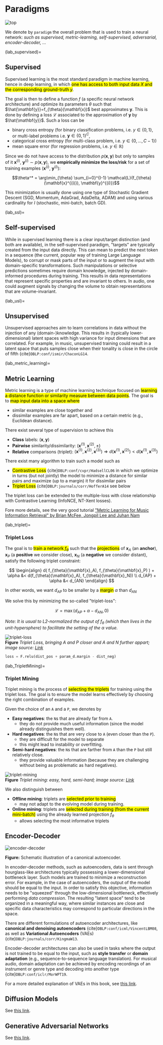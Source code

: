 # Paradigms

![top](/images/top.png)

We denote by `paradigm` the overall problem that is used to train a neural network: *such as supervised, metric-learning, self-supervised, adversarial, encoder-decoder, ...*




(lab_supervised)=
## Supervised

Supervised learning is the most standard paradigm in machine learning, hence in deep learning, in which <mark>one has access to both input data $X$ and the corresponding ground-truth $y$</mark>.

The goal is then to define a function $f$ (a specific neural network architecture) and optimize its parameters $\theta$ such that $\hat{\mathbf{y}}=f_{\theta}(\mathbf{x})$ best approximates $\mathbf{y}$.
This is done by defining a loss $\mathcal{L}$ associated to the approximation of $\mathbf{y}$ by $\hat{\mathbf{y}}$.
Such a loss can be
- binary cross entropy (for binary classification problems, i.e. $y \in \{0,1\}$, or multi-label problems i.e. $\mathbf{y} \in \{0,1\}^C$,
- categorical cross entropy (for multi-class problem, i.e. $y \in \{0,\ldots, C-1\}$)
- mean square error (for regression problems, i.e. $y \in \mathbb{R}$)

Since we do not have access to the distribution $p(\mathbf{x},\mathbf{y})$ but only to samples of it $\mathbf{x}^{(i)}$, $\mathbf{y}^{(i)} \sim p(\mathbf{x},\mathbf{y})$, we **empirically minimize the loss/risk** for a set of training examples $(\mathbf{x}^{(i)}$, $\mathbf{y}^{(i)})$:

$$\theta^* = \arg\min_{\theta} \sum_{i=0}^{I-1} \mathcal{L}(f_{\theta}(\mathbf{x}^{(i)}), \mathbf{y}^{(i)})$$

This minimization is usually done using one type of Stochastic Gradient Descent (SGD, Momentum, AdaGrad, AdaDelta, ADAM) and using various cardinality for $I$ (stochastic, mini-batch, batch GD).

(lab_ssl)=
## Self-supervised

While in supervised learning there is a clear input/target distinction (and both are available), in the self-supervised paradigm, "targets" are typically created from the input data directly.
This can mean to predict the next token in a sequence (the current, popular way of training Large Language Models), to corrupt or mask parts of the input or to augment the input with domain-specific transformations. 
Such manipulations or selective predictions sometimes require domain knowledge, injected by domain-informed procedures during training.
This results in data representations that represent specific properties and are invariant to others.
In audio, one could augment signals by changing the volume to obtain representations that are volume-invariant.

(lab_usl)=
## Unsupervised

Unsupervised approaches aim to learn correlations in data without the injection of any (domain-)knowledge.
This results in (typically lower-dimensional) latent spaces with high variance for input dimensions that are correlated.
For example, in music, unsupervised training could result in a latent space that puts samples close when their tonality is close in the circle of fifth {cite}`DBLP:conf/ismir/ChaconLG14`.


(lab_metric_learning)=
## Metric Learning

Metric learning is a type of machine learning technique focused on <mark>learning a distance function or similarity measure between data points</mark>.
The goal is to <mark>map input data into a space where</mark>
- similar examples are close together and
- dissimilar examples are far apart, based on a certain metric (e.g., Euclidean distance).

There exist several type of supervision to achieve this
- **Class** labels: $(\mathbf{x},\mathbf{y})$
- **Pairwise** similarity/dissimilarity: $(\mathbf{x}^{(1)},\mathbf{x}^{(2)},\pm)$
- **Relative** comparisons (triplet): $(\mathbf{x}^{(1)}, \mathbf{x}^{(2)},\mathbf{x}^{(3)}) \Rightarrow d(\mathbf{x}^{(1)},\mathbf{x}^{(2)}) < d(\mathbf{x}^{(1)},\mathbf{x}^{(3)})$

There exist many algorithm to train such a model such as
- <mark>Contrastive Loss</mark> {cite}`DBLP:conf/cvpr/HadsellCL06` in which we optimize in turns (but not jointly) the model to minimize a distance for similar pairs and maximize (up to a margin) it for dissimilar pairs
- <mark>Triplet Loss</mark> {cite}`DBLP:journals/corr/HofferA14` see below

The triplet loss can be extended to the multiple-loss with close relationship with Contrastive Learning (InfoNCE, NT-Xent losses).

Fore more details, see the very good tutorial ["Metric Learning for Music Information Retrieval" by Brian McFee, Jongpil Lee and Juhan Nam](https://github.com/bmcfee/ismir2020-metric-learning)




(lab_triplet)=
### Triplet Loss

The goal is to <mark>train a network $f_{\theta}$</mark> such that the <mark>projections</mark> of $\mathbf{x}_A$ (an **anchor**), $\mathbf{x}_P$ (a **positive** we consider close), $\mathbf{x}_N$ (a **negative** we consider distant),
satisfy the following triplet constraint:

$$
\begin{align}
d( f_{\theta}(\mathbf{x}_A), f_{\theta}(\mathbf{x}_P) ) + \alpha &< d(f_{\theta}(\mathbf{x}_A), f_{\theta}(\mathbf{x}_N)) \\
d_{AP} + \alpha &< d_{AN}
\end{align}
$$

In other words, we want $d_{AP}$ to be smaller by a <mark>margin</mark> $\alpha$ than $d_{AN}$

We solve this by minimizing the so-called "triplet-loss":

$$\mathcal{L} = \max(d_{AP} + \alpha - d_{AN},0)$$

*Note: It is usual to L2-normalized the output of $f_{\theta}$ (which then lives in the unit-hypersphere) to facilitate the setting of the $\alpha$ value.*

![triplet-loss](/images/brick_triplet.png)\
**Figure**
*Triplet Loss, bringing A and P closer and A and N further appart; image source: [Link](https://towardsdatascience.com/triplet-loss-advanced-intro-49a07b7d8905)*

```python
loss = F.relu(dist_pos + param_d.margin - dist_neg)
```




(lab_TripletMining)=
### Triplet Mining

Triplet mining is the process of <mark>selecting the triplets</mark> for training using the triplet loss.
The goal is to ensure the model learns effectively by choosing the right combination of examples.

Given the choice of an `A` and a `P`, we denotes by

- **Easy negatives**: the `N`s that are already far from `A`.
	- they do not provide much useful information (since the model already distinguishes them well).
- **Hard negatives**: the `N`s that are very close to `A`  (even closer than the `P`).
	- they are difficult for the model to separate
	- this might lead to instability or overfitting.
- **Semi-hard negatives**: the `N`s that are farther from `A` than the `P` but still relatively close.
	- they provide valuable information  (because they are challenging without being as problematic as hard negatives).

![triplet-mining](/images/brick_tripletmining.png)\
**Figure**
*Triplet mining: easy, hard, semi-hard; image source: [Link](https://www.researchgate.net/figure/Online-Triplet-Mining-strategies-For-an-anchor-blue-A-and-a-positive-green-P-sample_fig6_364057028)*

We also distinguish between
- **Offline mining**: triplets are <mark>selected prior to training</mark>
	- may not adapt to the evolving model during training.
- **Online mining**: triplets are <mark>selected during training (from the current mini-batch)</mark> using the already learned projection $f_{\theta}$
	- allows selecting the most informative triplets



## Encoder-Decoder

![encoder-decoder](./images/brick_enc_dec.png)

**Figure:** Schematic illustration of a canonical autoencoder.

In encoder-decoder methods, such as autoencoders, data is sent through hourglass-like architectures typically possessing a lower-dimensional bottleneck layer.
Such models are trained to minimize a reconstruction error. For example, in the case of autoencoders, the output of the model should be equal to the input.
In order to satisfy this objective, information needs to be "squeezed" through the low-dimensional bottleneck, effectively performing *data compression*.
The resulting "latent space" tend to be organized in a meaningful way, where similar instances are close and specific data characteristics may correspond to particular directions in the space. 

There are different formulations of autoencoder architectures, like **canonical and denoising autoencoders** {cite}`DBLP:conf/icml/VincentLBM08`, 
as well as **Variational Autoencoders** (VAEs) {cite}`DBLP:journals/corr/KingmaW13`. 

Encoder-decoder architectures can also be used in tasks where the output is not trained to be equal to the input, such as **style transfer** or **domain adaptation** (e.g., sequence-to-sequence language translation). 
For musical audio, domain adaptation can be achieved by encoding recordings of an instrument or genre type and decoding into another type {cite}`DBLP:conf/iclr/MorWPT19`.   

For a more detailed explanation of VAEs in this book, see [this link](lab_vaes).


## Diffusion Models
See [this link](lab_diffusion).


## Generative Adversarial Networks
See [this link](lab_gans).
